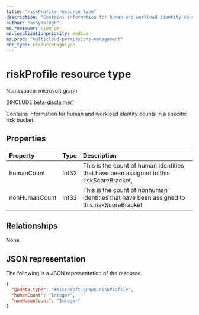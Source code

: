 ```yaml
---
title: "riskProfile resource type"
description: "Contains information for human and workload identity counts in a specific risk bucket."
author: "ashyasingh"
ms.reviewer: ciem_pm
ms.localizationpriority: medium
ms.prod: "multicloud-permissions-management"
doc_type: resourcePageType
---
```


# riskProfile resource type

Namespace: microsoft.graph

[!INCLUDE [beta-disclaimer](../../includes/beta-disclaimer.md)]

Contains information for human and workload identity counts in a specific risk bucket.

## Properties
|Property|Type|Description|
|:---|:---|:---|
|humanCount|Int32|This is the count of human identities that have been assigned to this riskScoreBracket,|
|nonHumanCount|Int32|This is the count of nonhuman identities that have been assigned to this riskScoreBracket|

## Relationships
None.

## JSON representation
The following is a JSON representation of the resource.
<!-- {
  "blockType": "resource",
  "@odata.type": "microsoft.graph.riskProfile"
}
-->
``` json
{
  "@odata.type": "#microsoft.graph.riskProfile",
  "humanCount": "Integer",
  "nonHumanCount": "Integer"
}
```

